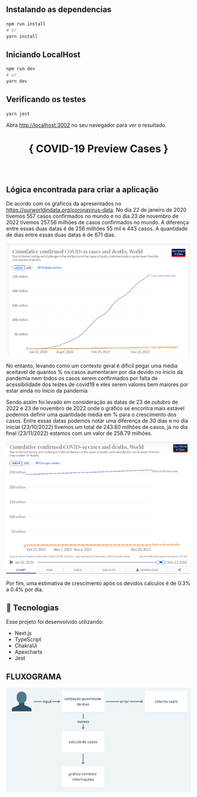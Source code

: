 ## Instalando as dependencias

```bash
npm run install
# or
yarn install
```

## Iniciando LocalHost

```bash
npm run dev
# or
yarn dev
```

## Verificando os testes

```bash
yarn jest

```

Abra [http://localhost:3002](http://localhost:3002) no seu navegador para ver o resultado.
<br>

<h1 align="center">
{ COVID-19 Preview Cases }
</h1>

<br>
<br>

## Lógica encontrada para criar a aplicação

De acordo com os gŕaficos da apresentados no https://ourworldindata.org/coronavirus-data. No dia
22 de janeiro de 2020 tivemos 557 casos confirmados no mundo e no dia 23 de novembro de 2022 tivemos
257.56 milhões de casos confirmados no mundo. A diferença entre essas duas datas é de 256 milhões 55 mil e 443 casos. A quantidade de dias entre
essas duas datas é de 671 dias.

<p align="center">
  <img alt="workanalove" src="initialChart.png" object-fit="contain">
</p>

No entanto, levando como um contexto geral é dificil pegar uma média
aceitavel de quantos % os casos aumentaram por dia devido no ínicio da
pandemia nem todos os casos serem confirmados por falta de
acessibilidade dos testes de covid19 e eles serem valores bem maiores
por estar ainda no ínicio da pandemia

Sendo assim foi levado em consideração as datas de 23 de outubro de
2022 e 23 de novembro de 2022 onde o gráfico se encontra mais estável
podemos definir uma quantidade média em % para o crescimento dos
casos. Entre essas datas podemos notar uma diferença de 30 dias e no
dia inicial (23/10/2022) tivemos um total de 243.80 milhões de casos,
já no dia final (23/11/2022) estamos com um valor de 258.79 milhões.

<p align="center">
  <img alt="workanalove" src="finalChart.png" object-fit="contain">
</p>

Por fim, uma estimativa de crescimento após os devidos calculos é de 0.3% a 0.4% por dia.

## 🚀 Tecnologias

Esse projeto foi desenvolvido utilizando:

- Next.js
- TypeScript
- ChakraUi
- Apexcharts
- Jest

## FLUXOGRAMA

<p align="center">
  <img alt="workanalove" src="description.png" object-fit="contain">
</p>
